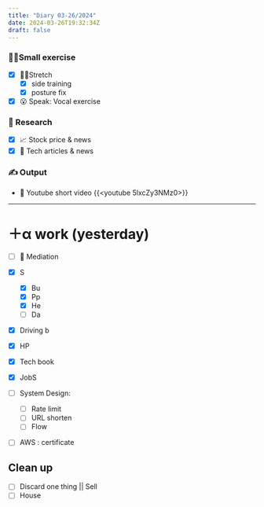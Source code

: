 ```yaml
---
title: "Diary 03-26/2024"  
date: 2024-03-26T19:32:34Z
draft: false
---
```


### 🧘‍♀️Small exercise

- [x]  🧎‍♀️Stretch
    - [x]  side training
    - [x]  posture fix
- [x]  😮 Speak: Vocal exercise

### 👀 Research

- [x]  📈 Stock price & news
- [x]  👾 Tech articles & news

### ✍️ Output

- 🎥 Youtube short video {{<youtube 5lxcZy3NMz0>}}

---

# ＋α work (yesterday)

- [ ]  🧘 Mediation
- [x]  S
    - [x]  Bu
    - [x]  Pp
    - [x]  He
    - [ ]  Da
- [x]  Driving b
- [x]  HP
- [x]  Tech book

- [x]  JobS
- [ ]  System Design:
    - [ ]  Rate limit
    - [ ]  URL shorten
    - [ ]  Flow
- [ ]  AWS : certificate

## Clean up

- [ ]  Discard one thing || Sell
- [ ]  House